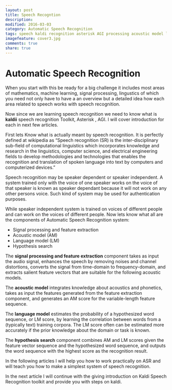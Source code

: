 ```yaml
---
layout: post
title: Speech Recogntion
description:
modified: 2016-03-03
category: Automatic Speech Recognition
tags: speech kaldi recognition asterisk AGI processing acoustic model language speaker
imagefeature: cover3.jpg
comments: true
share: true
---
```

# Automatic Speech Recognition
When you start with this be ready for a big challenge it includes most areas of mathematics, machine learning, 
signal processing, lingustics of which you need not only have to have a an overview but a detailed idea how each 
area related to speech works with speech recognition.


Now since we are learning speech recognition we need to know what is **kaldii** speech recognition Toolkit,
Asterisk , AGI. I will cover introduction for each in next few articles.


First lets Know what is actually meant by speech recognition. It is perfectly defined at wikipedia as
“Speech recognition (SR) is the inter-disciplinary sub-field of computational linguistics which incorporates
knowledge and research in the linguistics, computer science, and electrical engineering fields to develop 
methodologies and technologies that enables the recognition and translation of spoken language into text 
by computers and computerized devices.”


Speech recognition may be speaker dependent or speaker independent.
A system trained only with the voice of one speaker works on the voice of that
speaker is known as speaker dependant because it will not work on any other persons voice. 
Such kind of system may be used for authentication purposes.


While speaker independent system is trained on voices of different people and can work on the voices of different people.
Now lets know what all are the components of Automatic Speech Recognition system:


- Signal processing and feature extraction
- Acoustic model (AM)
- Language model (LM)
- Hypothesis search


The **signal processing and feature extraction** component takes as input the audio signal,
enhances the speech by removing noises and channel distortions, converts the signal from time-domain to frequency-domain,
and extracts salient feature vectors that are suitable for the following acoustic models.


The **acoustic model** integrates knowledge about acoustics and phonetics, takes as input the 
features generated from the feature extraction component, and generates an AM score for the variable-length feature 
sequence.


The **language model** estimates the probability of a hypothesized word sequence, or LM score,
by learning the correlation between words from a (typically text) training corpora. The LM score often can be estimated
more accurately if the prior knowledge about the domain or task is known.


The **hypothesis search** component combines AM and LM scores given the feature vector sequence and the hypothesized 
word sequence, and outputs the word sequence with the highest score as the recognition result. 


In the following articles I will help you how to work practically on ASR and will teach you how to make a simplest
system of speech recognition. 


In the next article I will continue with the giving introduction on Kaldi Speech Recognition toolkit and provide you with 
steps on kaldi.

